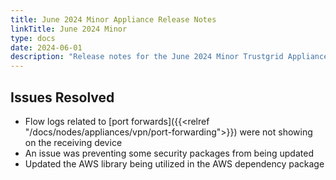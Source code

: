 ```yaml
---
title: June 2024 Minor Appliance Release Notes
linkTitle: June 2024 Minor
type: docs
date: 2024-06-01
description: "Release notes for the June 2024 Minor Trustgrid Appliance release"
---
```


## Issues Resolved
- Flow logs related to [port forwards]({{<relref "/docs/nodes/appliances/vpn/port-forwarding">}}) were not showing on the receiving device
- An issue was preventing some security packages from being updated
- Updated the AWS library being utilized in the AWS dependency package
